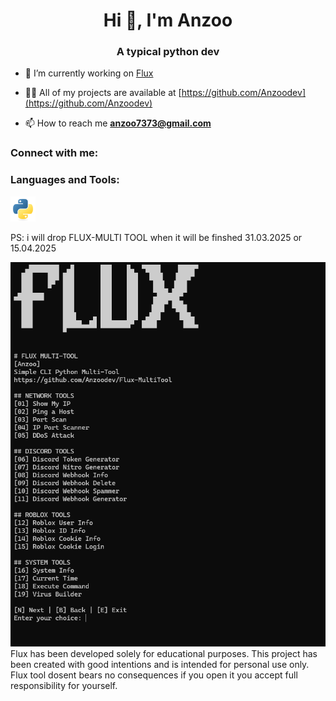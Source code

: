<h1 align="center">Hi 👋, I'm Anzoo</h1>
<h3 align="center">A typical python dev</h3>

- 🔭 I’m currently working on [Flux](https://github.com/Anzoodev/Flux-MultiTool)

- 👨‍💻 All of my projects are available at [https://github.com/Anzoodev](https://github.com/Anzoodev)

- 📫 How to reach me **anzoo7373@gmail.com**

<h3 align="left">Connect with me:</h3>
<p align="left">
</p>

<h3 align="left">Languages and Tools:</h3>
<p align="left"> <a href="https://www.python.org" target="_blank" rel="noreferrer"> <img src="https://raw.githubusercontent.com/devicons/devicon/master/icons/python/python-original.svg" alt="python" width="40" height="40"/> </a> </p>
PS: i will drop FLUX-MULTI TOOL when it will be finshed  31.03.2025 or 15.04.2025

![image alt](https://github.com/Anzoodev/Flux-MultiTool/blob/76df031acff7c0c0fb4655efbcc249b4f85bd73e/Zrzut%20ekranu%202025-03-23%20180848.png)
Flux has been developed solely for educational purposes.
This project has been created with good intentions and is intended for personal use only.
Flux tool dosent bears no consequences if you open it you accept full responsibility for yourself.
